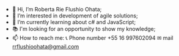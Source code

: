 - 👋 Hi, I’m Roberta Rie Flushio Ohata;
- 👀 I’m interested in development of agile solutions;
- 🌱 I’m currently learning about c# and JavaScript;
- 📚 I'm looking for an opportunity to show my knowledge;
- 📫 How to reach me:
📞 Phone number +55 16 997602094
✉ mail rrflushioohata@gmail.com
